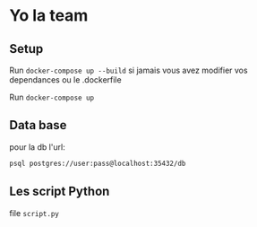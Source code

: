 # Yo la team

## Setup

Run `docker-compose up --build` si jamais vous avez modifier vos dependances ou le .dockerfile

Run `docker-compose up` 


## Data base
pour la db l'url: 

```sh
psql postgres://user:pass@localhost:35432/db
```

## Les script Python

file `script.py`

